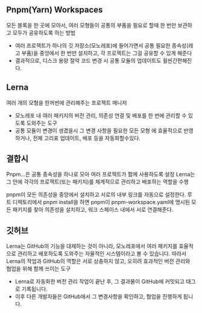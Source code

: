 ## Pnpm(Yarn) Workspaces
모든 블록을 한 곳에 모아서, 여러 모형들이 공통의 부품을 필요로 할때 한 번만 보관하고 모두가 공유하도록 하는 방법
- 여러 프로젝트가 하나의 깃 저장소(모노레포)에 들어가면서 공통 필요한 종속성(레고 부품)을 중앙에서 한 번만 설치하고, 각 프로젝트는 그걸 공유할 수 있게 해준다
- 결과적으로, 디스크 용량 절약 코드 변경 시 공통 모듈의 업데이트도 휠씬간편해진다.

## Lerna
여러 개의 모형을 한꺼번에 관리해주는 프로젝트 매니저
- 모노레포 내 여러 패키지의 버전 관리, 의존성 연결 및 배포를 한 번에 관리할 수 있도록 도와주는 도구
- 공통 모듈이 변경이 생겼을시 그 변경 사항을 필요한 모든 모형 에 효율적으로 반영하거나, 전체 고리표 업데이트, 배포 등을 자동화할수있다.

## 결합시
Pnpm...은 공통 종속성을 하나로 모아 여러 프로젝트가 함께 사용하도록 설정
Lerna는 그 안에 각각의 프로젝트(또는 패키지)를 체계적으로 관리하고 배포하는 역할을 수행

pnpm이 모든 의존성을 중앙에서 설치하고 서로의 내부 링크를 자동으로 설정한다.
루트 디렉토리에서 pnpm install을 하면 pnpm이 pnpm-workspace.yaml에 명시된 모든 패키지를 찾아 의존성을 설치하고, 워크 스페이스 내에서 서로 연결해준다.


## 깃허브
Lerna는 GitHub의 기능을 대체하는 것이 아니라, 모노레포에서 여러 패키지를 효율적으로 관리하고 배포하도록 도와주는 자율적인 시스템이라고 볼 수 있습니다. 따라서 Lerna의 작업과 GitHub의 역할은 서로 상충하지 않고, 오히려 효과적인 버전 관리와 협업을 위해 함께 쓰이는 도구

- Lerna로 자동화한 버전 관리 작업이 끝난 후, 그 결과물이 GitHub에 커밋되고 태그로 기록됩니다.
- 이후 다른 개발자들은 GitHub에서 그 변경사항을 확인하고, 협업을 진행하게 됩니다.